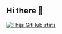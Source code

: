 ## Hi there 👋
[![Thijs GitHub stats](https://github-readme-stats.vercel.app/api?username=wavyrai)](https://github.com/anuraghazra/github-readme-stats)

